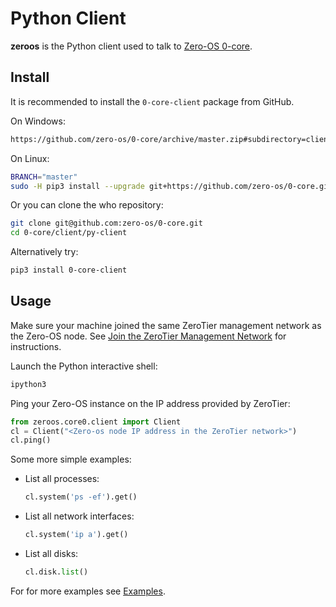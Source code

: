 # Python Client

**zeroos** is the Python client used to talk to [Zero-OS 0-core](https://github.com/zero-os/0-core).

## Install

It is recommended to install the `0-core-client` package from GitHub.

On Windows:
```bash
https://github.com/zero-os/0-core/archive/master.zip#subdirectory=client/py-client
```

On Linux:
```bash
BRANCH="master"
sudo -H pip3 install --upgrade git+https://github.com/zero-os/0-core.git@${BRANCH}#subdirectory=client/py-client
```

Or you can clone the who repository:

```bash
git clone git@github.com:zero-os/0-core.git
cd 0-core/client/py-client
```

Alternatively try:
```bash
pip3 install 0-core-client
```

## Usage

Make sure your machine joined the same ZeroTier management network as the Zero-OS node. See [Join the ZeroTier Management Network](zerotier.md) for instructions.

Launch the Python interactive shell:
```bash
ipython3
```

Ping your Zero-OS instance on the IP address provided by ZeroTier:
```python
from zeroos.core0.client import Client
cl = Client("<Zero-os node IP address in the ZeroTier network>")
cl.ping()
```

Some more simple examples:
- List all processes:
  ```python
  cl.system('ps -ef').get()
  ```

- List all network interfaces:
  ```python
  cl.system('ip a').get()
  ```

- List all disks:
  ```python
  cl.disk.list()
  ```

For for more examples see [Examples](examples/readme.md).
